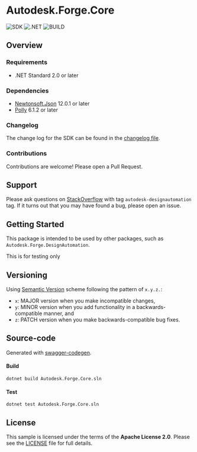 # Autodesk.Forge.Core

![SDK](https://img.shields.io/badge/SDK-1.0.1-lightgree.svg)
![.NET](https://img.shields.io/badge/.NET%20Standard-2.0-blue.svg)
![BUILD](https://codebuild.us-west-2.amazonaws.com/badges?uuid=eyJlbmNyeXB0ZWREYXRhIjoiWFF1VW1xODdHcHdEL3NkNEJRQ0dKL3pjcmFQeXhFR0k1U1NBOFl4THE4VXpSWlRJZ2hLdU9xR2ZKNkpONkszK0ZwemlEdUNvRUFDbEhTL3B3NHA3dDVBPSIsIml2UGFyYW1ldGVyU3BlYyI6InhpRUFTZzg1ZEQvQU93anYiLCJtYXRlcmlhbFNldFNlcmlhbCI6MX0%3D&branch=master)

## Overview

### Requirements

- .NET Standard 2.0 or later

### Dependencies

- [Newtonsoft.Json](https://github.com/JamesNK/Newtonsoft.Json) 12.0.1 or later
- [Polly](https://github.com/App-vNext/Polly) 6.1.2 or later

### Changelog

The change log for the SDK can be found in the [changelog file](CHANGELOG.md).

### Contributions

Contributions are welcome! Please open a Pull Request.

## Support

Please ask questions on [StackOverflow](https://stackoverflow.com/questions/ask?tags=autodesk-forge,csharp) with tag `autodesk-designautomation` tag. If it turns out that you may have found a bug, please open an issue.

## Getting Started

This package is intended to be used by other packages, such as `Autodesk.Forge.DesignAutomation`.

This is for testing only

## Versioning

Using [Semantic Version](https://semver.org/) scheme following the pattern of `x.y.z.`:

- `x`: MAJOR version when you make incompatible changes,
- `y`: MINOR version when you add functionality in a backwards-compatible manner, and
- `z`: PATCH version when you make backwards-compatible bug fixes.


## Source-code

Generated with [swagger-codegen](https://github.com/swagger-api/swagger-codegen).

#### Build
```
dotnet build Autodesk.Forge.Core.sln
```

#### Test
```
dotnet test Autodesk.Forge.Core.sln
```

## License

This sample is licensed under the terms of the **Apache License 2.0**. Please see the [LICENSE](LICENSE) file for full details.
